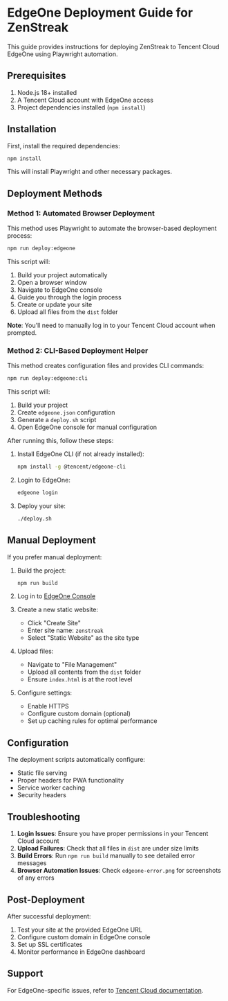 # EdgeOne Deployment Guide for ZenStreak

This guide provides instructions for deploying ZenStreak to Tencent Cloud EdgeOne using Playwright automation.

## Prerequisites

1. Node.js 18+ installed
2. A Tencent Cloud account with EdgeOne access
3. Project dependencies installed (`npm install`)

## Installation

First, install the required dependencies:

```bash
npm install
```

This will install Playwright and other necessary packages.

## Deployment Methods

### Method 1: Automated Browser Deployment

This method uses Playwright to automate the browser-based deployment process:

```bash
npm run deploy:edgeone
```

This script will:
1. Build your project automatically
2. Open a browser window
3. Navigate to EdgeOne console
4. Guide you through the login process
5. Create or update your site
6. Upload all files from the `dist` folder

**Note**: You'll need to manually log in to your Tencent Cloud account when prompted.

### Method 2: CLI-Based Deployment Helper

This method creates configuration files and provides CLI commands:

```bash
npm run deploy:edgeone:cli
```

This script will:
1. Build your project
2. Create `edgeone.json` configuration
3. Generate a `deploy.sh` script
4. Open EdgeOne console for manual configuration

After running this, follow these steps:

1. Install EdgeOne CLI (if not already installed):
   ```bash
   npm install -g @tencent/edgeone-cli
   ```

2. Login to EdgeOne:
   ```bash
   edgeone login
   ```

3. Deploy your site:
   ```bash
   ./deploy.sh
   ```

## Manual Deployment

If you prefer manual deployment:

1. Build the project:
   ```bash
   npm run build
   ```

2. Log in to [EdgeOne Console](https://console.cloud.tencent.com/edgeone)

3. Create a new static website:
   - Click "Create Site"
   - Enter site name: `zenstreak`
   - Select "Static Website" as the site type

4. Upload files:
   - Navigate to "File Management"
   - Upload all contents from the `dist` folder
   - Ensure `index.html` is at the root level

5. Configure settings:
   - Enable HTTPS
   - Configure custom domain (optional)
   - Set up caching rules for optimal performance

## Configuration

The deployment scripts automatically configure:
- Static file serving
- Proper headers for PWA functionality
- Service worker caching
- Security headers

## Troubleshooting

1. **Login Issues**: Ensure you have proper permissions in your Tencent Cloud account
2. **Upload Failures**: Check that all files in `dist` are under size limits
3. **Build Errors**: Run `npm run build` manually to see detailed error messages
4. **Browser Automation Issues**: Check `edgeone-error.png` for screenshots of any errors

## Post-Deployment

After successful deployment:
1. Test your site at the provided EdgeOne URL
2. Configure custom domain in EdgeOne console
3. Set up SSL certificates
4. Monitor performance in EdgeOne dashboard

## Support

For EdgeOne-specific issues, refer to [Tencent Cloud documentation](https://cloud.tencent.com/document/product/1552).